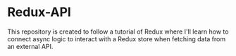 # Redux-API
This repository is created to follow a tutorial of Redux where I'll learn how to connect async logic to interact with a Redux store when fetching data from an external API.
